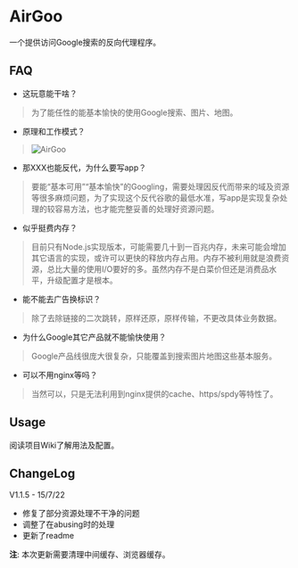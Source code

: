 # AirGoo

一个提供访问Google搜索的反向代理程序。

## FAQ

- 这玩意能干啥？

> 为了能任性的能基本愉快的使用Google搜索、图片、地图。

- 原理和工作模式？

> ![AirGoo](https://i.imgur.com/nU5lCui.png)

- 那XXX也能反代，为什么要写app？

> 要能“基本可用”“基本愉快”的Googling，需要处理因反代而带来的域及资源等很多麻烦问题，为了实现这个反代谷歌的最低水准，写app是实现复杂处理的较容易方法，也才能完整妥善的处理好资源问题。

- 似乎挺费内存？

> 目前只有Node.js实现版本，可能需要几十到一百兆内存，未来可能会增加其它语言的实现，或许可以更快的释放内存占用。内存不被利用就是浪费资源，总比大量的使用I/O要好的多。虽然内存不是白菜价但还是消费品水平，升级配置才是根本。

- 能不能去广告换标识？

> 除了去除链接的二次跳转，原样还原，原样传输，不更改具体业务数据。

- 为什么Google其它产品就不能愉快使用？

> Google产品线很庞大很复杂，只能覆盖到搜索图片地图这些基本服务。

- 可以不用nginx等吗？

> 当然可以，只是无法利用到nginx提供的cache、https/spdy等特性了。

## Usage

阅读项目Wiki了解用法及配置。

## ChangeLog

V1.1.5 - 15/7/22

- 修复了部分资源处理不干净的问题
- 调整了在abusing时的处理
- 更新了readme

**注**: 本次更新需要清理中间缓存、浏览器缓存。
